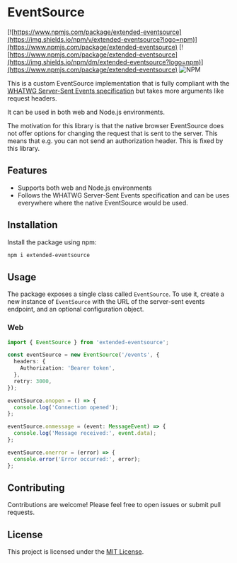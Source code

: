# EventSource

[![https://www.npmjs.com/package/extended-eventsource](https://img.shields.io/npm/v/extended-eventsource?logo=npm)](https://www.npmjs.com/package/extended-eventsource)
[![https://www.npmjs.com/package/extended-eventsource](https://img.shields.io/npm/dm/extended-eventsource?logo=npm)](https://www.npmjs.com/package/extended-eventsource)
![NPM](https://img.shields.io/npm/l/extended-eventsource)

This is a custom EventSource implementation that is fully compliant with
the [WHATWG Server-Sent Events specification](https://html.spec.whatwg.org/multipage/server-sent-events.html) but takes
more arguments like request headers.

It can be used in both web and Node.js environments.

The motivation for this library is that the native browser EventSource does not offer options for changing the request
that is sent to the server.
This means that e.g. you can not send an authorization header. This is fixed by this library.

## Features

- Supports both web and Node.js environments
- Follows the WHATWG Server-Sent Events specification and can be uses everywhere where the native EventSource would be
  used.

## Installation

Install the package using npm:

```bash
npm i extended-eventsource
```

## Usage

The package exposes a single class called `EventSource`.
To use it, create a new instance of `EventSource` with the URL of the server-sent events endpoint, and an optional
configuration object.

### Web

```typescript
import { EventSource } from 'extended-eventsource';

const eventSource = new EventSource('/events', {
  headers: {
    Authorization: 'Bearer token',
  },
  retry: 3000,
});

eventSource.onopen = () => {
  console.log('Connection opened');
};

eventSource.onmessage = (event: MessageEvent) => {
  console.log('Message received:', event.data);
};

eventSource.onerror = (error) => {
  console.error('Error occurred:', error);
};


```

## Contributing

Contributions are welcome! Please feel free to open issues or submit pull requests.

## License

This project is licensed under the [MIT License](LICENSE).
